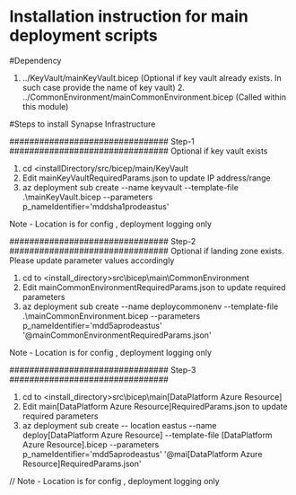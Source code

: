 # Installation instruction for main deployment scripts 

#Dependency  
  1. ../KeyVault/mainKeyVault.bicep (Optional if key vault already exists. In such case provide the name of key vault)   2. ../CommonEnvironment/mainCommonEnvironment.bicep (Called within this module)

#Steps to install Synapse Infrastructure

################################ Step-1 ################################
Optional if key vault exists
 1. cd <installDirectory/src/bicep/main/KeyVault
 2. Edit mainKeyVaultRequiredParams.json  to update IP address/range
 3. az deployment sub create --name keyvault --template-file  .\mainKeyVault.bicep --parameters p_nameIdentifier='mddsha1prodeastus'

 Note - Location is for config , deployment logging only

################################ Step-2 ################################
Optional if landing zone  exists. Please update parameter values accordingly
1. cd to <install_directory>src\bicep\main\CommonEnvironment 
2. Edit mainCommonEnvironmentRequiredParams.json  to update required parameters
3. az deployment sub create --name deploycommonenv --template-file  .\mainCommonEnvironment.bicep --parameters p_nameIdentifier='mdd5aprodeastus' '@mainCommonEnvironmentRequiredParams.json'

Note - Location is for config , deployment logging only

################################ Step-3 ################################
1. cd to <install_directory>src\bicep\main\[DataPlatform Azure Resource] 
2. Edit main[DataPlatform Azure Resource]RequiredParams.json  to update required parameters
3. az deployment sub create  -- location eastus --name deploy[DataPlatform Azure Resource]  --template-file [DataPlatform Azure Resource].bicep  --parameters p_nameIdentifier='mdd5aprodeastus' '@mai[DataPlatform Azure Resource]RequiredParams.json'
 
// Note - Location is for config , deployment logging only

